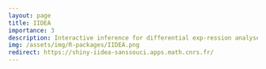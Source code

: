 ```yaml
---
layout: page
title: IIDEA
importance: 3
description: Interactive inference for differential exp-ression analyses
img: /assets/img/R-packages/IIDEA.png
redirect: https://shiny-iidea-sanssouci.apps.math.cnrs.fr/
---
```


